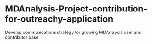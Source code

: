 # MDAnalysis-Project-contribution-for-outreachy-application
Develop communications strategy for growing MDAnalysis user and contributor base
